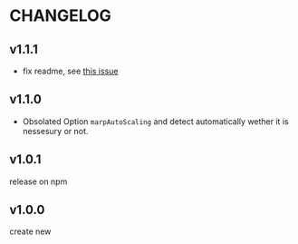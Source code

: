 # CHANGELOG

## v1.1.1

* fix readme, see [this issue](https://github.com/kazumatu981/markdown-it-kroki/issues/1)

## v1.1.0

* Obsolated Option `marpAutoScaling` and detect automatically wether it is nessesury or not.

## v1.0.1

release on npm

## v1.0.0

create new
